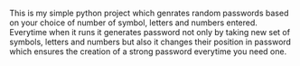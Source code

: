 This is my simple python project which genrates random passwords based on your choice of number of symbol, letters and numbers entered. Everytime when it runs it generates password not only by taking new set of symbols, letters and numbers but also it changes their position in password which ensures the creation of a strong password everytime you need one.
